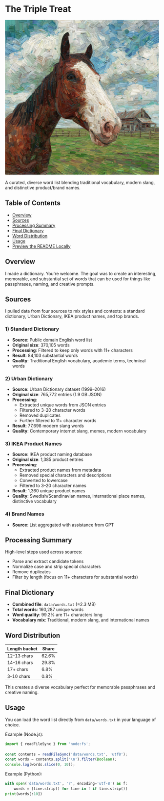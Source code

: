 # The Triple Treat

<p align="center">
  <img src="./correct-horse-battery-staple-impressionism.png" alt="correct horse battery staple impressionism" width="640" />
</p>

A curated, diverse word list blending traditional vocabulary, modern slang, and distinctive product/brand names.

## Table of Contents
- [Overview](#overview)
- [Sources](#sources)
- [Processing Summary](#processing-summary)
- [Final Dictionary](#final-dictionary)
- [Word Distribution](#word-distribution)
- [Usage](#usage)
- [Preview the README Locally](#preview-the-readme-locally)

## Overview
I made a dictionary. You're welcome. The goal was to create an interesting, memorable, and substantial set of words that can be used for things like passphrases, naming, and creative prompts.

## Sources
I pulled data from four sources to mix styles and contexts: a standard dictionary, Urban Dictionary, IKEA product names, and top brands.

### 1) Standard Dictionary
- **Source**: Public domain English word list
- **Original size**: 370,105 words
- **Processing**: Filtered to keep only words with 11+ characters
- **Result**: 84,103 substantial words
- **Quality**: Traditional English vocabulary, academic terms, technical words

### 2) Urban Dictionary
- **Source**: Urban Dictionary dataset (1999–2016)
- **Original size**: 765,772 entries (1.9 GB JSON)
- **Processing**:
  - Extracted unique words from JSON entries
  - Filtered to 3–20 character words
  - Removed duplicates
  - Further filtered to 11+ character words
- **Result**: 77,698 modern slang words
- **Quality**: Contemporary internet slang, memes, modern vocabulary

### 3) IKEA Product Names
- **Source**: IKEA product naming database
- **Original size**: 1,385 product entries
- **Processing**:
  - Extracted product names from metadata
  - Removed special characters and descriptions
  - Converted to lowercase
  - Filtered to 3–20 character names
- **Result**: 1,360 unique product names
- **Quality**: Swedish/Scandinavian names, international place names, distinctive vocabulary

### 4) Brand Names
- **Source**: List aggregated with assistance from GPT

## Processing Summary
High-level steps used across sources:
- Parse and extract candidate tokens
- Normalize case and strip special characters
- Remove duplicates
- Filter by length (focus on 11+ characters for substantial words)

## Final Dictionary
- **Combined file**: `data/words.txt` (≈2.3 MB)
- **Total words**: 160,287 unique words
- **Word quality**: 99.2% are 11+ characters long
- **Vocabulary mix**: Traditional, modern slang, and international names

## Word Distribution

| Length bucket | Share |
| --- | --- |
| 12–13 chars | 62.6% |
| 14–16 chars | 29.8% |
| 17+ chars | 6.8% |
| 3–10 chars | 0.8% |

This creates a diverse vocabulary perfect for memorable passphrases and creative naming.

## Usage
You can load the word list directly from `data/words.txt` in your language of choice.

Example (Node.js):

```js
import { readFileSync } from 'node:fs';

const contents = readFileSync('data/words.txt', 'utf8');
const words = contents.split('\n').filter(Boolean);
console.log(words.slice(0, 10));
```

Example (Python):

```python
with open('data/words.txt', 'r', encoding='utf-8') as f:
    words = [line.strip() for line in f if line.strip()]
print(words[:10])
```

